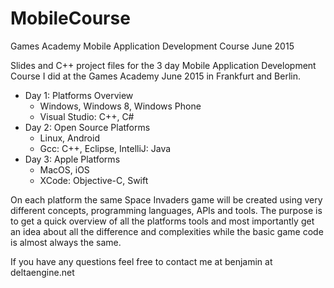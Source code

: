 # MobileCourse
Games Academy Mobile Application Development Course June 2015

Slides and C++ project files for the 3 day Mobile Application Development Course I did at the Games Academy June 2015 in Frankfurt and Berlin.

* Day 1: Platforms Overview
  * Windows, Windows 8, Windows Phone
  * Visual Studio: C++, C#
* Day 2: Open Source Platforms
  * Linux, Android
  * Gcc: C++, Eclipse, IntelliJ: Java
* Day 3: Apple Platforms
  * MacOS, iOS
  * XCode: Objective-C, Swift

On each platform the same Space Invaders game will be created using very different concepts, programming languages, APIs and tools. The purpose is to get a quick overview of all the platforms tools and most importantly get an idea about all the difference and complexities while the basic game code is almost always the same.

If you have any questions feel free to contact me at benjamin at deltaengine.net 